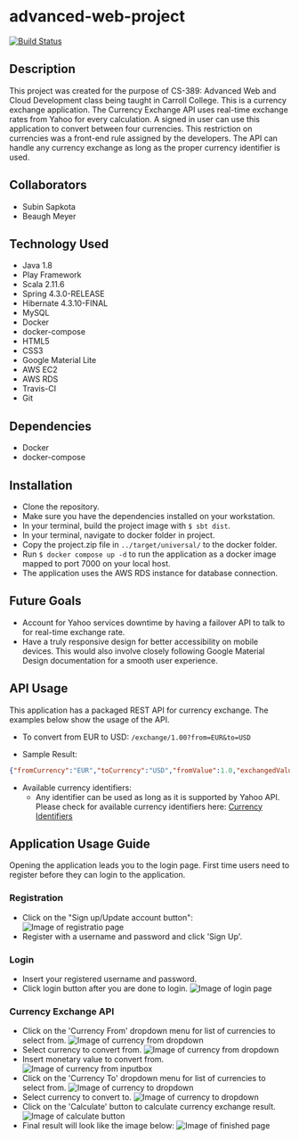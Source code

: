 # advanced-web-project

[![Build Status](https://travis-ci.org/subin215/advanced-web-project.svg?branch=master)](https://travis-ci.org/subin215/advanced-web-project)

## Description
This project was created for the purpose of CS-389: Advanced Web and Cloud Development class being taught in Carroll College. This is a currency exchange application. The Currency Exchange API uses real-time exchange rates from Yahoo for every calculation. A signed in user can use this application to convert between four currencies. This restriction on currencies was a front-end rule assigned by the developers. The API can handle any currency exchange as long as the proper currency identifier is used.

## Collaborators
* Subin Sapkota
* Beaugh Meyer 

## Technology Used
* Java 1.8
* Play Framework
* Scala 2.11.6
* Spring 4.3.0-RELEASE
* Hibernate 4.3.10-FINAL
* MySQL
* Docker
* docker-compose
* HTML5
* CSS3
* Google Material Lite
* AWS EC2
* AWS RDS
* Travis-CI 
* Git

## Dependencies
* Docker
* docker-compose

## Installation
- Clone the repository.
-  Make sure you have the dependencies installed on your workstation.
- In your terminal, build the project image with `$ sbt dist`.
- In your terminal, navigate to docker folder in project. 
- Copy the project.zip file in `../target/universal/` to the docker folder.
- Run `$ docker compose up -d` to run the application as a docker image mapped to port 7000 on your local host.
- The application uses the AWS RDS instance for database connection. 

## Future Goals
* Account for Yahoo services downtime by having a failover API to talk to for real-time exchange rate. 
* Have a truly responsive design for better accessibility on mobile devices. This would also involve closely following Google Material Design documentation for a smooth user experience. 


## API Usage
This application has a packaged REST API for currency exchange. The examples below show the usage of the API. 
- To convert from EUR to USD: `/exchange/1.00?from=EUR&to=USD`
 * Sample Result:
 ``` JSON
 {"fromCurrency":"EUR","toCurrency":"USD","fromValue":1.0,"exchangedValue":1.0614}
 ```
- Available currency identifiers:
    * Any identifier can be used as long as it is supported by Yahoo API. Please check for available currency identifiers here: [Currency Identifiers]( http://www.xe.com/iso4217.php)

## Application Usage Guide

Opening the application leads you to the login page. First time users need to register before they 
can login to the application. 
### Registration
* Click on the "Sign up/Update account button":
![Image of registratio page](https://github.com/subin215/advanced-web-project/tree/master/documentation/registrationStep1.png)
* Register with a username and password and click 'Sign Up'.

### Login
* Insert your registered username and password.
* Click login button after you are done to login.
![Image of login page](https://github.com/subin215/advanced-web-project/tree/master/documentation/loginPage.png)

### Currency Exchange API
* Click on the 'Currency From' dropdown menu for list of currencies to select from.
![Image of currency from dropdown](https://github.com/subin215/advanced-web-project/tree/master/documentation/currencyFrom1.png)
* Select currency to convert from.
![Image of currency from dropdown](https://github.com/subin215/advanced-web-project/tree/master/documentation/currencyFrom2.png)
* Insert monetary value to convert from.
![Image of currency from inputbox](https://github.com/subin215/advanced-web-project/tree/master/documentation/currencyFrom3.png)
* Click on the 'Currency To' dropdown menu for list of currencies to select from.
![Image of currency to dropdown](https://github.com/subin215/advanced-web-project/tree/master/documentation/currencyFrom4.png)
* Select currency to convert to.
![Image of currency to dropdown](https://github.com/subin215/advanced-web-project/tree/master/documentation/currencyFrom5.png)
* Click on the 'Calculate' button to calculate currency exchange result.
![Image of calculate button](https://github.com/subin215/advanced-web-project/tree/master/documentation/currencyFrom6.png)
* Final result will look like the image below:
![Image of finished page](https://github.com/subin215/advanced-web-project/tree/master/documentation/currencyFrom7.png)


